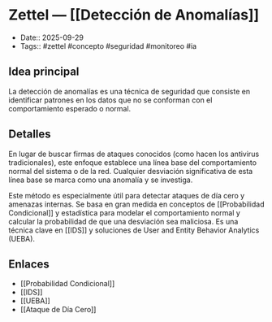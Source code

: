 # Zettel — [[Detección de Anomalías]]

- Date:: 2025-09-29
- Tags:: #zettel #concepto #seguridad #monitoreo #ia

## Idea principal
La detección de anomalías es una técnica de seguridad que consiste en identificar patrones en los datos que no se conforman con el comportamiento esperado o normal.

## Detalles
En lugar de buscar firmas de ataques conocidos (como hacen los antivirus tradicionales), este enfoque establece una línea base del comportamiento normal del sistema o de la red. Cualquier desviación significativa de esta línea base se marca como una anomalía y se investiga. 

Este método es especialmente útil para detectar ataques de día cero y amenazas internas. Se basa en gran medida en conceptos de [[Probabilidad Condicional]] y estadística para modelar el comportamiento normal y calcular la probabilidad de que una desviación sea maliciosa. Es una técnica clave en [[IDS]] y soluciones de User and Entity Behavior Analytics (UEBA).

## Enlaces
- [[Probabilidad Condicional]]
- [[IDS]]
- [[UEBA]]
- [[Ataque de Día Cero]]